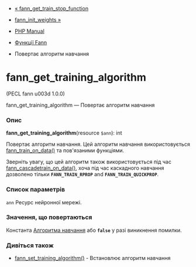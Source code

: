 - [« fann_get_train_stop_function](function.fann-get-train-stop-function.md)
- [fann_init_weights »](function.fann-init-weights.md)

- [PHP Manual](index.md)
- [Функції Fann](ref.fann.md)
- Повертає алгоритм навчання

# fann_get_training_algorithm

(PECL fann u003d 1.0.0)

fann_get_training_algorithm — Повертає алгоритм навчання

### Опис

**fann_get_training_algorithm**(resource `$ann`): int

Повертає алгоритм навчання. Цей алгоритм навчання використовується
[fann_train_on_data()](function.fann-train-on-data.md) та пов'язаними
функціями.

Зверніть увагу, що цей алгоритм також використовується під час
[fann_cascadetrain_on_data()](function.fann-cascadetrain-on-data.md),
хоча під час каскадного навчання дозволено тільки
**`FANN_TRAIN_RPROP`** and **`FANN_TRAIN_QUICKPROP`**.

### Список параметрів

`ann`
Ресурс нейронної мережі.

### Значення, що повертаються

Константа [Алгоритма навчання](fann.constants.md#constants.fann-train)
або **`false`** у разі виникнення помилки.

### Дивіться також

- [fann_set_training_algorithm()](function.fann-set-training-algorithm.md) -
Встановлює алгоритм навчання
